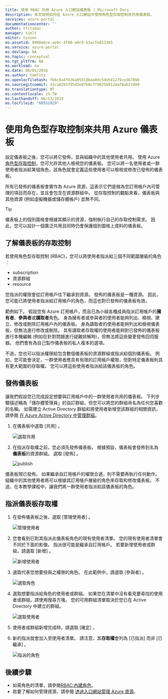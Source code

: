 ```yaml
---
title: 使用 RBAC 共用 Azure 入口網站儀表板 | Microsoft Docs
description: 本文說明如何在 Azure 入口網站中使用角色型存取控制來共用儀表板。
services: azure-portal
documentationcenter: ''
author: tfitzmac
manager: timlt
editor: tysonn
ms.assetid: 8908a6ce-ae0c-4f60-a0c9-b3acfe823365
ms.service: azure-portal
ms.devlang: NA
ms.topic: conceptual
ms.tgt_pltfrm: NA
ms.workload: na
ms.date: 08/01/2016
ms.author: tomfitz
ms.openlocfilehash: fbbc8a4f636a95d18baa0dc5de541279ce36789b
ms.sourcegitcommit: 41ca82b5f95d2e07b0c7f9025b912daf0ab21909
ms.translationtype: MT
ms.contentlocale: zh-TW
ms.lasthandoff: 06/13/2019
ms.locfileid: "60551929"
---
```

# <a name="share-azure-dashboards-by-using-role-based-access-control"></a>使用角色型存取控制來共用 Azure 儀表板
設定儀表板之後，您可以將它發佈，並與組織中的其他使用者共用。 使用 Azure [角色型存取控制](../role-based-access-control/role-assignments-portal.md)，您可允許其他人檢視您的儀表板。 您可以將一名使用者或一群使用者指派給某個角色，該角色就會定義這些使用者可以檢視或修改已發佈的儀表板。 

所有已發佈的儀表板會實作為 Azure 資源，這表示它們是做為您訂用帳戶內可管理的項目而存在，並且會包含在資源群組中。  從存取控制的觀點來看，儀表板與其他資源 (例如虛擬機器或儲存體帳戶) 並無不同。

> [!TIP]
> 儀表板上的個別圖格會根據其顯示的資源，強制執行自己的存取控制需求。  因此，您可以設計一個廣泛共用且同時仍會保護個別圖格上資料的儀表板。
> 
> 

## <a name="understanding-access-control-for-dashboards"></a>了解儀表板的存取控制
若使用角色型存取控制 (RBAC)，您可以將使用者指派給三個不同範圍層級的角色︰

* subscription
* 資源群組
* resource

您指派的權限會從訂用帳戶往下繼承到資源。 發佈的儀表板是一種資源。 因此，您可能已將使用者指派給訂用帳戶的角色，而這也對已發佈的儀表板有效。 

範例如下。  假設您有 Azure 訂用帳戶，而且已為小組各種成員指派訂用帳戶的**擁有者**、**參與者**或**讀取者**角色。 身為擁有者或參與者的使用者能夠列出、檢視、建立、修改或刪除訂用帳戶內的儀表板。  身為讀取者的使用者能夠列出和檢視儀表板，但無法進行修改或刪除。  具有讀取者存取權的使用者能夠對已發佈的儀表板進行本機編輯 (例如在針對問題進行疑難排解時)，但無法將這些變更發佈回伺服器。  他們會有為自己製作儀表板的私人複本的選項。

不過，您也可以指派權限給包含數個儀表板的資源群組或指派給個別儀表板。 例如，您可能會決定，一群使用者應具有有限的訂用帳戶權限，但對特定儀表板則具有更大範圍的存取權。 您可以將這些使用者指派給該儀表板的角色。 

## <a name="publish-dashboard"></a>發佈儀表板
讓我們假設您已完成設定想要與訂用帳戶中的一群使用者共用的儀表板。 下列步驟描述稱為「儲存體管理員」的自訂群組，但您可以將您的群組命名為任何您喜歡的名稱。 如需建立 Active Directory 群組和將使用者新增至該群組的相關資訊，請參閱 [在 Azure Active Directory 中管理群組](../active-directory/fundamentals/active-directory-groups-create-azure-portal.md)。

1. 在儀表板中選取 [共用]  。
   
     ![選取共用](./media/azure-portal-dashboard-share-access/select-share.png)
2. 在指派存取權之前，您必須先發佈儀表板。 根據預設，儀表板會發佈到名為 **儀表板**的資源群組。 選取 [發佈]  。
   
     ![publish](./media/azure-portal-dashboard-share-access/publish.png)

儀表板現已發佈。 如果繼承自訂用帳戶的權限合適，則不需要再執行任何動作。 組織中的其他使用者將可以根據其訂用帳戶層級的角色來存取和修改儀表板。 不過，在本教學課程中，讓我們將一群使用者指派給該儀表板的角色。

## <a name="assign-access-to-a-dashboard"></a>指派儀表板存取權
1. 在發佈儀表板之後，選取 [管理使用者]  。
   
     ![管理使用者](./media/azure-portal-dashboard-share-access/manage-users.png)
2. 您會看到已對其指派此儀表板角色的現有使用者清單。 您的現有使用者清單會不同於下面的影像。 指派很可能是繼承自訂用帳戶。 若要新增使用者或群組，請選取 [新增]  。
   
     ![新增使用者](./media/azure-portal-dashboard-share-access/existing-users.png)
3. 選取代表您想要授與之權限的角色。 在此範例中，請選取 [參與者]  。
   
     ![選取角色](./media/azure-portal-dashboard-share-access/select-role.png)
4. 選取想要指派給角色的使用者或群組。 如果您在清單中沒有看見要尋找的使用者或群組，請使用搜尋方塊。 您的可用群組清單取決於您已在 Active Directory 中建立的群組。
   
     ![選取使用者](./media/azure-portal-dashboard-share-access/select-user.png) 
5. 使用者或群組新增完成時，請選取 [確定]  。 
6. 新的指派就會加入至使用者清單。 請注意，其**存取權**會列為 [已指派]  而非 [已繼承]  。
   
     ![指派的角色](./media/azure-portal-dashboard-share-access/assigned-roles.png)

## <a name="next-steps"></a>後續步驟
* 如需角色的清單，請參閱[RBAC:內建角色](../role-based-access-control/built-in-roles.md)。
* 若要了解如何管理資源，請參閱 [透過入口網站管理 Azure 資源](resource-group-portal.md)。


